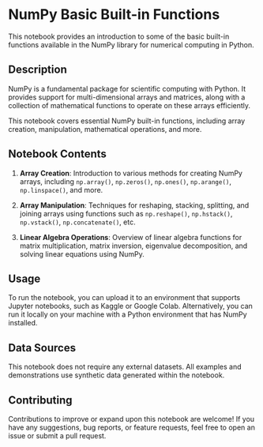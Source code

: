 # NumPy Basic Built-in Functions

This notebook provides an introduction to some of the basic built-in functions available in the NumPy library for numerical computing in Python.

## Description

NumPy is a fundamental package for scientific computing with Python. It provides support for multi-dimensional arrays and matrices, along with a collection of mathematical functions to operate on these arrays efficiently.

This notebook covers essential NumPy built-in functions, including array creation, manipulation, mathematical operations, and more.

## Notebook Contents

1. **Array Creation**: Introduction to various methods for creating NumPy arrays, including `np.array()`, `np.zeros()`, `np.ones()`, `np.arange()`, `np.linspace()`, and more.

2. **Array Manipulation**: Techniques for reshaping, stacking, splitting, and joining arrays using functions such as `np.reshape()`, `np.hstack()`, `np.vstack()`, `np.concatenate()`, etc.
<!--
3. **Mathematical Functions**: Overview of mathematical functions provided by NumPy for element-wise operations, including arithmetic operations, trigonometric functions, exponential and logarithmic functions, etc.

4. **Statistical Functions**: Introduction to statistical functions available in NumPy for computing mean, median, standard deviation, variance, and more.
-->
3. **Linear Algebra Operations**: Overview of linear algebra functions for matrix multiplication, matrix inversion, eigenvalue decomposition, and solving linear equations using NumPy.

## Usage

To run the notebook, you can upload it to an environment that supports Jupyter notebooks, such as Kaggle or Google Colab. Alternatively, you can run it locally on your machine with a Python environment that has NumPy installed.

## Data Sources

This notebook does not require any external datasets. All examples and demonstrations use synthetic data generated within the notebook.

## Contributing

Contributions to improve or expand upon this notebook are welcome! If you have any suggestions, bug reports, or feature requests, feel free to open an issue or submit a pull request.
<!--
## License

This project is licensed under the MIT License - see the [LICENSE](LICENSE) file for details.

## Contact Information

For questions or feedback, you can reach out to me via email at [digamberchandra03@gmail.com](mailto:digamberchandra03@gmail.com) or connect with me on [LinkedIn](https://www.linkedin.com/in/digamber-chandra).

## Acknowledgments

Special thanks to the NumPy development team and the open-source community for their contributions to the NumPy library.

-->
